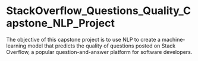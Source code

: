 # StackOverflow_Questions_Quality_Capstone_NLP_Project
 The objective of this capstone project is to use NLP to create a machine-learning model that predicts the quality of questions posted on Stack Overflow, a popular question-and-answer platform for software developers.
